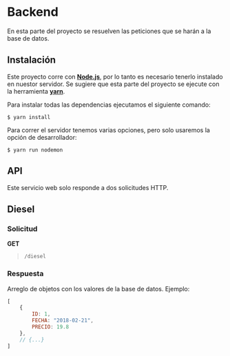 # Backend
En esta parte del proyecto se resuelven las peticiones que se harán a la base de datos.

## Instalación
Este proyecto corre con __[Node.js](https://nodejs.org)__, por lo tanto es necesario tenerlo instalado en nuestor servidor. Se sugiere que esta parte del proyecto se ejecute con la herramienta __[yarn](https://yarnpkg.com)__.

Para instalar todas las dependencias ejecutamos el siguiente comando:

`$ yarn install`

Para correr el servidor tenemos varias opciones, pero solo usaremos la opción de desarrollador:

`$ yarn run nodemon`

## API
Este servicio web solo responde a dos solicitudes HTTP.

## Diesel
### Solicitud
__GET__
> `/diesel`

### Respuesta
Arreglo de objetos con los valores de la base de datos. Ejemplo:
```javascript
[
    {
        ID: 1,
        FECHA: "2018-02-21",
        PRECIO: 19.8
    },
    // {...}
]
```
